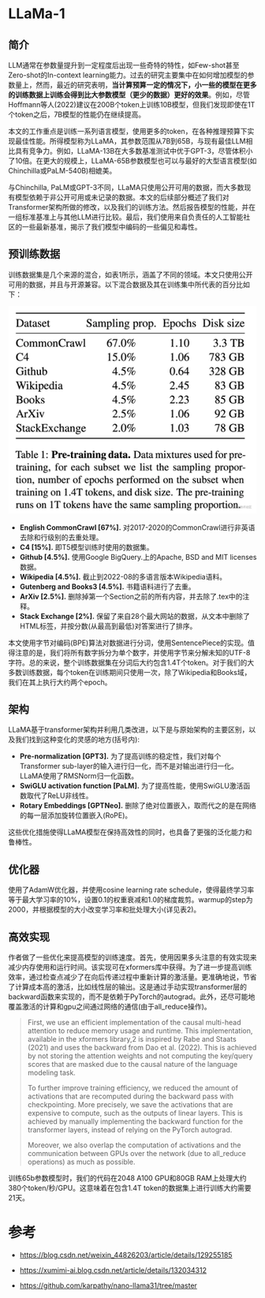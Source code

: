 # LLaMa-1

## 简介

LLM通常在参数量提升到一定程度后出现一些奇特的特性，如Few-shot甚至Zero-shot的In-context learning能力。过去的研究主要集中在如何增加模型的参数量上，然而，最近的研究表明，**当计算预算一定的情况下，小一些的模型在更多的训练数据上训练会得到比大参数模型（更少的数据）更好的效果**。例如，尽管Hoffmann等人(2022)建议在200B个token上训练10B模型，但我们发现即使在1T个token之后，7B模型的性能仍在继续提高。

本文的工作重点是训练一系列语言模型，使用更多的token，在各种推理预算下实现最佳性能。所得模型称为LLaMA，其参数范围从7B到65B，与现有最佳LLM相比具有竞争力。例如，LLaMA-13B在大多数基准测试中优于GPT-3，尽管体积小了10倍。在更大的规模上，LLaMA-65B参数模型也可以与最好的大型语言模型(如Chinchilla或PaLM-540B)相媲美。

与Chinchilla, PaLM或GPT-3不同，LLaMA只使用公开可用的数据，而大多数现有模型依赖于非公开可用或未记录的数据。本文的后续部分概述了我们对Transformer架构所做的修改，以及我们的训练方法。然后报告模型的性能，并在一组标准基准上与其他LLM进行比较。最后，我们使用来自负责任的人工智能社区的一些最新基准，揭示了我们模型中编码的一些偏见和毒性。

## 预训练数据

训练数据集是几个来源的混合，如表1所示，涵盖了不同的领域。本文只使用公开可用的数据，并且与开源兼容。以下混合数据及其在训练集中所代表的百分比如下：

<img src="./assets/ac44b970e4d1484cb4d06b561f9850cctplv-k3u1fbpfcp-zoom-in-crop-mark1512000.webp" alt="img" style="zoom:50%;" />

- **English CommonCrawl [67%].** 对2017-2020的CommonCrawl进行非英语去除和行级别的去重处理。
- **C4 [15%].** 即T5模型训练时使用的数据集。
- **Github [4.5%].** 使用Google BigQuery.上的Apache, BSD and MIT licenses数据。
- **Wikipedia [4.5%].** 截止到2022-08的多语言版本Wikipedia语料。
- **Gutenberg and Books3 [4.5%].** 书籍语料进行了去重。
- **ArXiv [2.5%].** 删除掉第一个Section之前的所有内容，并去除了.tex中的注释。
- **Stack Exchange [2%].** 保留了来自28个最大网站的数据，从文本中删除了HTML标签，并按分数(从最高到最低)对答案进行了排序。

本文使用字节对编码(BPE)算法对数据进行分词，使用SentencePiece的实现。值得注意的是，我们将所有数字拆分为单个数字，并使用字节来分解未知的UTF-8字符。总的来说，整个训练数据集在分词后大约包含1.4T个token。对于我们的大多数训练数据，每个token在训练期间只使用一次，除了Wikipedia和Books域，我们在其上执行大约两个epoch。

## 架构

LLaMA基于transformer架构并利用几类改进，以下是与原始架构的主要区别，以及我们找到这种变化的灵感的地方(括号内):

- **Pre-normalization [GPT3].** 为了提高训练的稳定性，我们对每个Transformer sub-layer的输入进行归一化，而不是对输出进行归一化。LLaMA使用了RMSNorm归一化函数。
- **SwiGLU activation function [PaLM].** 为了提高性能，使用SwiGLU激活函数取代了ReLU非线性。
- **Rotary Embeddings [GPTNeo].** 删除了绝对位置嵌入，取而代之的是在网络的每一层添加旋转位置嵌入(RoPE)。

这些优化措施使得LLaMA模型在保持高效性的同时，也具备了更强的泛化能力和鲁棒性。

## 优化器

使用了AdamW优化器，并使用cosine learning rate schedule，使得最终学习率等于最大学习率的10%，设置0.1的权重衰减和1.0的梯度裁剪。warmup的step为2000，并根据模型的大小改变学习率和批处理大小(详见表2)。

## 高效实现

作者做了一些优化来提高模型的训练速度。首先，使用因果多头注意的有效实现来减少内存使用和运行时间。该实现可在xformers库中获得。为了进一步提高训练效率，通过检查点减少了在向后传递过程中重新计算的激活量。更准确地说，节省了计算成本高的激活，比如线性层的输出。这是通过手动实现transformer层的backward函数来实现的，而不是依赖于PyTorch的autograd。此外，还尽可能地覆盖激活的计算和gpu之间通过网络的通信(由于all_reduce操作)。

> First, we use an efficient implementation of the causal multi-head attention to reduce memory usage and runtime. This implementation, available in the xformers library,2 is inspired by Rabe and Staats (2021) and uses the backward from Dao et al. (2022). This is achieved by not storing the attention weights and not computing the key/query scores that are masked due to the causal nature of the language modeling task.
>
> To further improve training efficiency, we reduced the amount of activations that are recomputed during the backward pass with checkpointing. More precisely, we save the activations that are expensive to compute, such as the outputs of linear layers. This is achieved by manually implementing the backward function for the transformer layers, instead of relying on the PyTorch autograd.
>
> Moreover, we also overlap the computation of activations and the communication between GPUs over the network (due to all_reduce operations) as much as possible.

训练65b参数模型时，我们的代码在2048 A100 GPU和80GB RAM上处理大约380个token/秒/GPU。这意味着在包含1.4T token的数据集上进行训练大约需要21天。



# 参考



- https://blog.csdn.net/weixin_44826203/article/details/129255185

- https://xumimi-ai.blog.csdn.net/article/details/132034312

- https://github.com/karpathy/nano-llama31/tree/master
